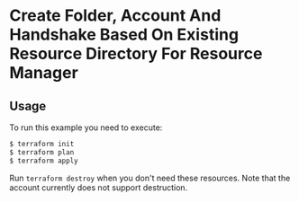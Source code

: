 # Create Folder, Account And Handshake Based On Existing Resource Directory For Resource Manager

## Usage

To run this example you need to execute:

```bash
$ terraform init
$ terraform plan
$ terraform apply
```

Run `terraform destroy` when you don't need these resources. Note that the account currently does not support destruction.

<!-- BEGINNING OF PRE-COMMIT-TERRAFORM DOCS HOOK -->